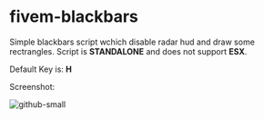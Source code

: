 # fivem-blackbars

Simple blackbars script wchich disable radar hud and draw some rectrangles. Script is **STANDALONE** and does not support **ESX**.

Default Key is: **H**

Screenshot:

![github-small](https://media.discordapp.net/attachments/564125172920090634/573467075973218304/unknown.png?width=720&height=405)
